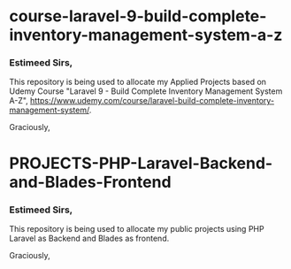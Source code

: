 # course-laravel-9-build-complete-inventory-management-system-a-z

### Estimeed Sirs,

This repository is being used to allocate my Applied Projects based on Udemy Course "Laravel 9 - Build Complete Inventory Management System A-Z",
https://www.udemy.com/course/laravel-build-complete-inventory-management-system/.

Graciously,



# PROJECTS-PHP-Laravel-Backend-and-Blades-Frontend

### Estimeed Sirs,

This repository is being used to allocate my public projects using PHP Laravel as Backend and Blades as frontend.

Graciously,
